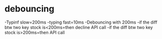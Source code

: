 # debouncing
-Typinf slow=200ms
-typing fast=10ms
-Debouncing  with 200ms
-if the diff btw two key stock is<200ms=then decline API call
-if the diff btw two key stock is>200ms=then  API call